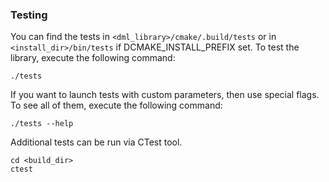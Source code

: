 ### Testing

You can find the tests in `<dml_library>/cmake/.build/tests` or in `<install_dir>/bin/tests` if DCMAKE_INSTALL_PREFIX set.
To test the library, execute the following command:

```shell
./tests
```

If you want to launch tests with custom parameters,
then use special flags. To see all of them, execute the following command:

```shell
./tests --help
```

Additional tests can be run via CTest tool.

```shell
cd <build_dir>
ctest
```
